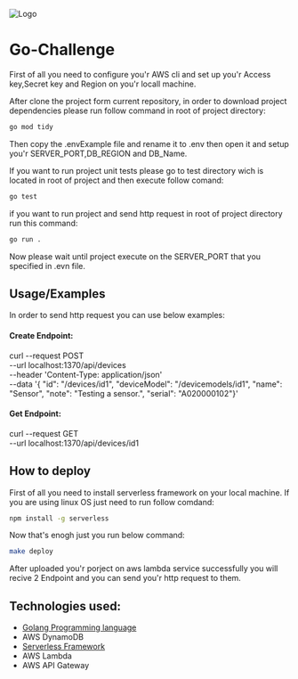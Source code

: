 

![Logo](https://media.licdn.com/dms/image/D4D12AQGYvrJwYEpXdw/article-cover_image-shrink_720_1280/0/1665747068873?e=2147483647&v=beta&t=736Ys7pj1I7p_IJB7FviK5RjFUjideODD54Fu16L4XY)

#  Go-Challenge
First of all you need to configure you'r AWS cli and set up you'r Access key,Secret key and Region on you'r locall machine.

After clone the project form current repository, in order to download project dependencies please run follow command in root of project directory:
```bash
go mod tidy
```
Then  copy the .envExample file and rename it to .env then open it and setup you'r SERVER_PORT,DB_REGION and DB_Name.

If you want to run project unit tests please go to test directory wich is located in root of project and then execute follow comand:
```bash
go test
```
if you want to run project and send http request in root of project directory run this command:
```bash
go run .
```
Now please wait until project execute on the SERVER_PORT that you specified in .evn file.

## Usage/Examples
In order to send http request you can use below examples:

#### Create Endpoint:
curl --request POST \
  --url localhost:1370/api/devices \
  --header 'Content-Type: application/json' \
  --data '{
    "id": "/devices/id1",
    "deviceModel": "/devicemodels/id1",
    "name": "Sensor",
    "note": "Testing a sensor.",
    "serial": "A020000102"}'

#### Get Endpoint:
curl --request GET \
  --url localhost:1370/api/devices/id1

## How to deploy

First of all you need to install serverless framework on your local machine. If you are using linux OS just need to run follow comdand:
```bash
npm install -g serverless
```
Now that's enogh just you run below command:
```bash
make deploy
```
After uploaded you'r porject on aws lambda service successfully you will recive 2 Endpoint and you can send you'r http request to them. 

 
## Technologies used:
 - [Golang Programming language](https://golang.org)
 - AWS DynamoDB
 - [Serverless Framework](https://serverless.com)
 - AWS Lambda
 - AWS API Gateway


  
 